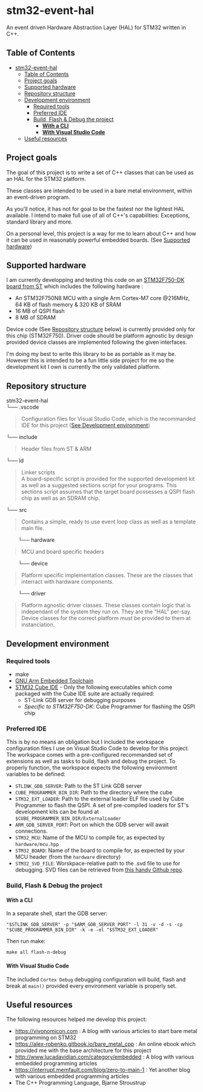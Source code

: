 # stm32-event-hal
An event driven Hardware Abstraction Layer (HAL) for STM32 written in C++.

## Table of Contents
- [stm32-event-hal](#stm32-event-hal)
  - [Table of Contents](#table-of-contents)
  - [Project goals](#project-goals)
  - [Supported hardware](#supported-hardware)
  - [Repository structure](#repository-structure)
  - [Development environment](#development-environment)
    - [Required tools](#required-tools)
    - [Preferred IDE](#preferred-ide)
    - [Build, Flash & Debug the project](#build-flash--debug-the-project)
      - [**With a CLI**](#with-a-cli)
      - [**With Visual Studio Code**](#with-visual-studio-code)
  - [Useful resources](#useful-resources)

## Project goals
The goal of this project is to write a set of C++ classes that can be used as an HAL for the STM32 platform.  

These classes are intended to be used in a bare metal environment, within an event-driven program.  

As you'll notice, it has not for goal to be the fastest nor the lightest HAL available. I intend to make full use of all of C++'s capabilities: Exceptions, standard library and more.  

On a personal level, this project is a way for me to learn about C++ and how it can be used in reasonably powerful embedded boards. (See [Supported hardware](#supported-hardware))

## Supported hardware
I am currently developping and testing this code on an [STM32F750-DK board from ST](https://www.st.com/en/evaluation-tools/stm32f7508-dk.html) which includes the following hardware :
- An STM32F750N8 MCU with a single Arm Cortex-M7 core @216MHz, 64 KB of flash memory & 320 KB of SRAM
- 16 MB of QSPI flash
- 8 MB of SDRAM

Device code (See [Repository structure](#repository-structure) below) is currently provided only for this chip (STM32F750). Driver code should be platform agnostic by design provided device classes are implemented following the given interfaces.

I'm doing my best to write this library to be as portable as it may be. However this is intended to be a fun little side project for me so the development kit I own is currently the only validated platform.

## Repository structure
stm32-event-hal  
└── .vscode
> Configuration files for Visual Studio Code, which is the recommanded IDE for this project ([See Development environment](#development-environment))  

└── include
> Header files from ST & ARM

└── ld
> Linker scripts  
> A board-specific script is provided for the supported development kit as well as a suggested sections script for your programs. This sections script assumes that the target board possesses a QSPI flash chip as well as an SDRAM chip.

└── src  
> Contains a simple, ready to use event loop class as well as a template main file.  

&nbsp;&nbsp;&nbsp;&nbsp;&nbsp;&nbsp;&nbsp;&nbsp;└── hardware
> MCU and board specific headers

&nbsp;&nbsp;&nbsp;&nbsp;&nbsp;&nbsp;&nbsp;&nbsp;└── device
> Platform specific implementation classes. These are the classes that interract with hardware components.

&nbsp;&nbsp;&nbsp;&nbsp;&nbsp;&nbsp;&nbsp;&nbsp;└── driver
> Platform agnostic driver classes. These classes contain logic that is independant of the system they run on. They are the "HAL" per-say. Device classes for the correct platform must be provided to them at instanciation.

## Development environment
### Required tools
- make
- [GNU Arm Embedded Toolchain](https://developer.arm.com/tools-and-software/open-source-software/developer-tools/gnu-toolchain/gnu-rm/downloads)
- [STM32 Cube IDE](https://www.st.com/en/development-tools/stm32cubeide.html) - Only the following executables which come packaged with the Cube IDE suite are actually required:
  - ST-Link GDB server for debugging purposes
  - *Specific to STM32F750-DK*: Cube Programmer for flashing the QSPI chip

### Preferred IDE
This is by no means an obligation but I included the workspace configuration files I use on Visual Studio Code to develop for this project. The workspace comes with a pre-configured recommanded set of extensions as well as tasks to build, flash and debug the project. 
To properly function, the workspace expects the following environment variables to be defined:
- `STLINK_GDB_SERVER`: Path to the ST Link GDB server
- `CUBE_PROGRAMMER_BIN_DIR`: Path to the directory where the cube
- `STM32_EXT_LOADER`: Path to the external loader ELF file used by Cube Programmer to flash the QSPI. A set of pre-compiled loaders for ST's development kits can be found at `$CUBE_PROGRAMMER_BIN_DIR/ExternalLoader`
- `ARM_GDB_SERVER_PORT`: Port on which the GDB server will await connections.
- `STM32_MCU`: Name of the MCU to compile for, as expected by `hardware/mcu.hpp`
- `STM32_BOARD`: Name of the board to compile for, as expected by your MCU header (from the `hardware` directory)
- `STM32_SVD_FILE`: Worskpace-relative path to the .svd file to use for debugging. SVD files can be retrieved from [this handy Github repo](https://github.com/posborne/cmsis-svd/tree/master/data/STMicro).

### Build, Flash & Debug the project
#### **With a CLI**
In a separate shell, start the GDB server:
``` Shell
"$STLINK_GDB_SERVER" -p "$ARM_GDB_SERVER_PORT" -l 31 -v -d -s -cp "$CUBE_PROGRAMMER_BIN_DIR" -k -e -el "$STM32_EXT_LOADER"
```
Then run make:
``` Shell
make all flash-n-debug
```

#### **With Visual Studio Code**
The included `Cortex Debug` debugging configuration will build, flash and break at `main()` provided every environment variable is properly set.

## Useful resources
The following resources helped me develop this project:
- https://vivonomicon.com : A blog with various articles to start bare metal programming on STM32
- https://alex-robenko.gitbook.io/bare_metal_cpp : An online ebook which provided me with the base architecture for this project
- http://www.lucadavidian.com/category/embedded : A blog with various embedded programming articles
- https://interrupt.memfault.com/blog/zero-to-main-1 : Yet another blog with various embedded programming articles
- The C++ Programming Language, Bjarne Stroustrup
